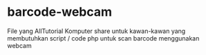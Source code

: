 # barcode-webcam
File yang AllTutorial Komputer share untuk kawan-kawan yang membutuhkan script / code php untuk scan barcode menggunakan webcam
